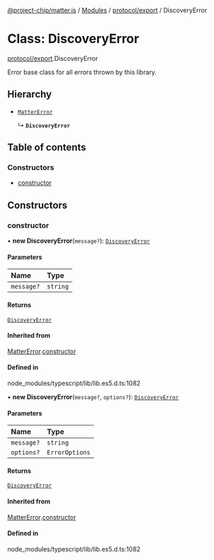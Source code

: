 [@project-chip/matter.js](../README.md) / [Modules](../modules.md) / [protocol/export](../modules/protocol_export.md) / DiscoveryError

# Class: DiscoveryError

[protocol/export](../modules/protocol_export.md).DiscoveryError

Error base class for all errors thrown by this library.

## Hierarchy

- [`MatterError`](common_export.MatterError.md)

  ↳ **`DiscoveryError`**

## Table of contents

### Constructors

- [constructor](protocol_export.DiscoveryError.md#constructor)

## Constructors

### constructor

• **new DiscoveryError**(`message?`): [`DiscoveryError`](protocol_export.DiscoveryError.md)

#### Parameters

| Name | Type |
| :------ | :------ |
| `message?` | `string` |

#### Returns

[`DiscoveryError`](protocol_export.DiscoveryError.md)

#### Inherited from

[MatterError](common_export.MatterError.md).[constructor](common_export.MatterError.md#constructor)

#### Defined in

node_modules/typescript/lib/lib.es5.d.ts:1082

• **new DiscoveryError**(`message?`, `options?`): [`DiscoveryError`](protocol_export.DiscoveryError.md)

#### Parameters

| Name | Type |
| :------ | :------ |
| `message?` | `string` |
| `options?` | `ErrorOptions` |

#### Returns

[`DiscoveryError`](protocol_export.DiscoveryError.md)

#### Inherited from

[MatterError](common_export.MatterError.md).[constructor](common_export.MatterError.md#constructor)

#### Defined in

node_modules/typescript/lib/lib.es5.d.ts:1082
